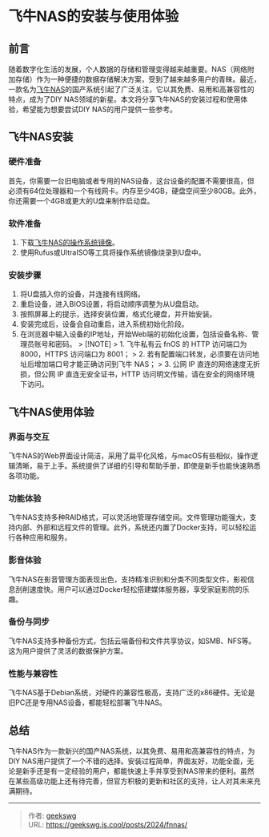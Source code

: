 # 飞牛NAS的安装与使用体验


## 前言

随着数字化生活的发展，个人数据的存储和管理变得越来越重要。NAS（网络附加存储）作为一种便捷的数据存储解决方案，受到了越来越多用户的青睐。最近，一款名为[飞牛NAS](https://www.fnnas.com/)的国产系统引起了广泛关注，它以其免费、易用和高兼容性的特点，成为了DIY NAS领域的新星。本文将分享飞牛NAS的安装过程和使用体验，希望能为想要尝试DIY NAS的用户提供一些参考。

## 飞牛NAS安装

### 硬件准备

首先，你需要一台旧电脑或者专用的NAS设备，这台设备的配置不需要很高，但必须有64位处理器和一个有线网卡。内存至少4GB，硬盘空间至少80GB。此外，你还需要一个4GB或更大的U盘来制作启动盘。

### 软件准备

1. 下载[飞牛NAS的操作系统镜像](https://www.fnnas.com/download)。
2. 使用Rufus或UltraISO等工具将操作系统镜像烧录到U盘中。

### 安装步骤

1. 将U盘插入你的设备，并连接有线网络。
2. 重启设备，进入BIOS设置，将启动顺序调整为从U盘启动。
3. 按照屏幕上的提示，选择安装位置，格式化硬盘，并开始安装。
4. 安装完成后，设备会自动重启，进入系统初始化阶段。
5. 在浏览器中输入设备的IP地址，开始Web端的初始化设置，包括设备名称、管理员账号和密码。
&gt; [!NOTE]
&gt; 1. 飞牛私有云 fnOS 的 HTTP 访问端口为 8000，HTTPS 访问端口为 8001；
&gt; 2. 若有配置端口转发，必须要在访问地址后增加端口号才能正确访问到飞牛 NAS；
&gt; 3. 公网 IP 直连的网络速度无折损，但公网 IP 直连无安全证书，HTTP 访问明文传输，请在安全的网络环境下访问。

## 飞牛NAS使用体验

### 界面与交互

飞牛NAS的Web界面设计简洁，采用了扁平化风格，与macOS有些相似，操作逻辑清晰，易于上手。系统提供了详细的引导和帮助手册，即使是新手也能快速熟悉各项功能。

### 功能体验

飞牛NAS支持多种RAID格式，可以灵活地管理存储空间。文件管理功能强大，支持内部、外部和远程文件的管理。此外，系统还内置了Docker支持，可以轻松运行各种应用和服务。

### 影音体验

飞牛NAS在影音管理方面表现出色，支持精准识别和分类不同类型文件，影视信息刮削速度快。用户可以通过Docker轻松搭建媒体服务器，享受家庭影院的乐趣。

### 备份与同步

飞牛NAS支持多种备份方式，包括云端备份和文件共享协议，如SMB、NFS等。这为用户提供了灵活的数据保护方案。

### 性能与兼容性

飞牛NAS基于Debian系统，对硬件的兼容性极高，支持广泛的x86硬件。无论是旧PC还是专用NAS设备，都能轻松部署飞牛NAS。

## 总结

飞牛NAS作为一款新兴的国产NAS系统，以其免费、易用和高兼容性的特点，为DIY NAS用户提供了一个不错的选择。安装过程简单，界面友好，功能全面，无论是新手还是有一定经验的用户，都能快速上手并享受到NAS带来的便利。虽然在某些高级功能上还有待完善，但官方积极的更新和社区的支持，让人对其未来充满期待。




---

> 作者: [geekswg](https://github.com/geekswg)  
> URL: https://geekswg.js.cool/posts/2024/fnnas/  

